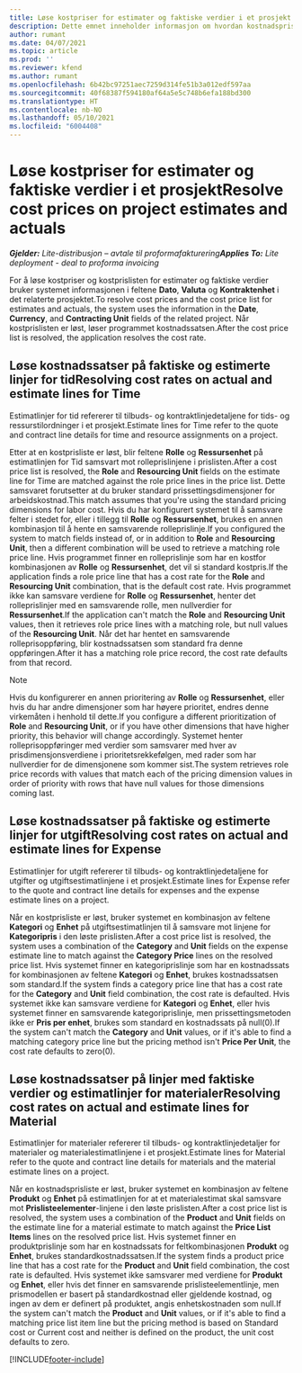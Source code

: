 ```yaml
---
title: Løse kostpriser for estimater og faktiske verdier i et prosjekt
description: Dette emnet inneholder informasjon om hvordan kostnadspriser i prosjektestimater og faktiske verdier løses.
author: rumant
ms.date: 04/07/2021
ms.topic: article
ms.prod: ''
ms.reviewer: kfend
ms.author: rumant
ms.openlocfilehash: 6b42bc97251aec7259d314fe51b3a012edf597aa
ms.sourcegitcommit: 40f68387f594180af64a5e5c748b6efa188bd300
ms.translationtype: HT
ms.contentlocale: nb-NO
ms.lasthandoff: 05/10/2021
ms.locfileid: "6004408"
---
```

# <a name="resolve-cost-prices-on-project-estimates-and-actuals"></a><span data-ttu-id="33ef9-103">Løse kostpriser for estimater og faktiske verdier i et prosjekt</span><span class="sxs-lookup"><span data-stu-id="33ef9-103">Resolve cost prices on project estimates and actuals</span></span> 

<span data-ttu-id="33ef9-104">_**Gjelder:** Lite-distribusjon – avtale til proformafakturering_</span><span class="sxs-lookup"><span data-stu-id="33ef9-104">_**Applies To:** Lite deployment - deal to proforma invoicing_</span></span>

<span data-ttu-id="33ef9-105">For å løse kostpriser og kostprislisten for estimater og faktiske verdier bruker systemet informasjonen i feltene **Dato**, **Valuta** og **Kontraktenhet** i det relaterte prosjektet.</span><span class="sxs-lookup"><span data-stu-id="33ef9-105">To resolve cost prices and the cost price list for estimates and actuals, the system uses the information in the **Date**, **Currency**, and **Contracting Unit** fields of the related project.</span></span> <span data-ttu-id="33ef9-106">Når kostprislisten er løst, løser programmet kostnadssatsen.</span><span class="sxs-lookup"><span data-stu-id="33ef9-106">After the cost price list is resolved, the application resolves the cost rate.</span></span>

## <a name="resolving-cost-rates-on-actual-and-estimate-lines-for-time"></a><span data-ttu-id="33ef9-107">Løse kostnadssatser på faktiske og estimerte linjer for tid</span><span class="sxs-lookup"><span data-stu-id="33ef9-107">Resolving cost rates on actual and estimate lines for Time</span></span>

<span data-ttu-id="33ef9-108">Estimatlinjer for tid refererer til tilbuds- og kontraktlinjedetaljene for tids- og ressurstilordninger i et prosjekt.</span><span class="sxs-lookup"><span data-stu-id="33ef9-108">Estimate lines for Time refer to the quote and contract line details for time and resource assignments on a project.</span></span>

<span data-ttu-id="33ef9-109">Etter at en kostprisliste er løst, blir feltene **Rolle** og **Ressursenhet** på estimatlinjen for Tid samsvart mot rolleprislinjene i prislisten.</span><span class="sxs-lookup"><span data-stu-id="33ef9-109">After a cost price list is resolved, the **Role** and **Resourcing Unit** fields on the estimate line for Time are matched against the role price lines in the price list.</span></span> <span data-ttu-id="33ef9-110">Dette samsvaret forutsetter at du bruker standard prissettingsdimensjoner for arbeidskostnad.</span><span class="sxs-lookup"><span data-stu-id="33ef9-110">This match assumes that you're using the standard pricing dimensions for labor cost.</span></span> <span data-ttu-id="33ef9-111">Hvis du har konfigurert systemet til å samsvare felter i stedet for, eller i tillegg til **Rolle** og **Ressursenhet**, brukes en annen kombinasjon til å hente en samsvarende rolleprislinje.</span><span class="sxs-lookup"><span data-stu-id="33ef9-111">If you configured the system to match fields instead of, or in addition to **Role** and **Resourcing Unit**, then a different combination will be used to retrieve a matching role price line.</span></span> <span data-ttu-id="33ef9-112">Hvis programmet finner en rolleprislinje som har en kostfor kombinasjonen av **Rolle** og **Ressursenhet**, det vil si standard kostpris.</span><span class="sxs-lookup"><span data-stu-id="33ef9-112">If the application finds a role price line that has a cost rate for the **Role** and **Resourcing Unit** combination, that is the default cost rate.</span></span> <span data-ttu-id="33ef9-113">Hvis programmet ikke kan samsvare verdiene for **Rolle** og **Ressursenhet**, henter det rolleprislinjer med en samsvarende rolle, men nullverdier for **Ressursenhet**.</span><span class="sxs-lookup"><span data-stu-id="33ef9-113">If the application can't match the **Role** and **Resourcing Unit** values, then it retrieves role price lines with a matching role, but null values of the **Resourcing Unit**.</span></span> <span data-ttu-id="33ef9-114">Når det har hentet en samsvarende rolleprisoppføring, blir kostnadssatsen som standard fra denne oppføringen.</span><span class="sxs-lookup"><span data-stu-id="33ef9-114">After it has a matching role price record, the cost rate defaults from that record.</span></span> 

> [!NOTE]
> <span data-ttu-id="33ef9-115">Hvis du konfigurerer en annen prioritering av **Rolle** og **Ressursenhet**, eller hvis du har andre dimensjoner som har høyere prioritet, endres denne virkemåten i henhold til dette.</span><span class="sxs-lookup"><span data-stu-id="33ef9-115">If you configure a different prioritization of **Role** and **Resourcing Unit**, or if you have other dimensions that have higher priority, this behavior will change accordingly.</span></span> <span data-ttu-id="33ef9-116">Systemet henter rolleprisoppføringer med verdier som samsvarer med hver av prisdimensjonsverdiene i prioritetsrekkefølgen, med rader som har nullverdier for de dimensjonene som kommer sist.</span><span class="sxs-lookup"><span data-stu-id="33ef9-116">The system retrieves role price records with values that match each of the pricing dimension values in order of priority with rows that have null values for those dimensions coming last.</span></span>

## <a name="resolving-cost-rates-on-actual-and-estimate-lines-for-expense"></a><span data-ttu-id="33ef9-117">Løse kostnadssatser på faktiske og estimerte linjer for utgift</span><span class="sxs-lookup"><span data-stu-id="33ef9-117">Resolving cost rates on actual and estimate lines for Expense</span></span>

<span data-ttu-id="33ef9-118">Estimatlinjer for utgift refererer til tilbuds- og kontraktlinjedetaljene for utgifter og utgiftsestimatlinjene i et prosjekt.</span><span class="sxs-lookup"><span data-stu-id="33ef9-118">Estimate lines for Expense refer to the quote and contract line details for expenses and the expense estimate lines on a project.</span></span>

<span data-ttu-id="33ef9-119">Når en kostprisliste er løst, bruker systemet en kombinasjon av feltene **Kategori** og **Enhet** på utgiftsestimatlinjen til å samsvare mot linjene for **Kategoripris** i den løste prislisten.</span><span class="sxs-lookup"><span data-stu-id="33ef9-119">After a cost price list is resolved, the system uses a combination of the **Category** and **Unit** fields on the expense estimate line to match against the **Category Price** lines on the resolved price list.</span></span> <span data-ttu-id="33ef9-120">Hvis systemet finner en kategoriprislinje som har en kostnadssats for kombinasjonen av feltene **Kategori** og **Enhet**, brukes kostnadssatsen som standard.</span><span class="sxs-lookup"><span data-stu-id="33ef9-120">If the system finds a category price line that has a cost rate for the **Category** and **Unit** field combination, the cost rate is defaulted.</span></span> <span data-ttu-id="33ef9-121">Hvis systemet ikke kan samsvare verdiene for **Kategori** og **Enhet**, eller hvis systemet finner en samsvarende kategoriprislinje, men prissettingsmetoden ikke er **Pris per enhet**, brukes som standard en kostnadssats på null(0).</span><span class="sxs-lookup"><span data-stu-id="33ef9-121">If the system can't match the **Category** and **Unit** values, or if it's able to find a matching category price line but the pricing method isn't **Price Per Unit**, the cost rate defaults to zero(0).</span></span>

## <a name="resolving-cost-rates-on-actual-and-estimate-lines-for-material"></a><span data-ttu-id="33ef9-122">Løse kostnadssatser på linjer med faktiske verdier og estimatlinjer for materialer</span><span class="sxs-lookup"><span data-stu-id="33ef9-122">Resolving cost rates on actual and estimate lines for Material</span></span>

<span data-ttu-id="33ef9-123">Estimatlinjer for materialer refererer til tilbuds- og kontraktlinjedetaljer for materialer og materialestimatlinjene i et prosjekt.</span><span class="sxs-lookup"><span data-stu-id="33ef9-123">Estimate lines for Material refer to the quote and contract line details for materials and the material estimate lines on a project.</span></span>

<span data-ttu-id="33ef9-124">Når en kostnadsprisliste er løst, bruker systemet en kombinasjon av feltene **Produkt** og **Enhet** på estimatlinjen for at et materialestimat skal samsvare mot **Prislisteelementer**-linjene i den løste prislisten.</span><span class="sxs-lookup"><span data-stu-id="33ef9-124">After a cost price list is resolved, the system uses a combination of the **Product** and **Unit** fields on the estimate line for a material estimate to match against the **Price List Items** lines on the resolved price list.</span></span> <span data-ttu-id="33ef9-125">Hvis systemet finner en produktprislinje som har en kostnadssats for feltkombinasjonen **Produkt** og **Enhet**, brukes standardkostnadssatsen.</span><span class="sxs-lookup"><span data-stu-id="33ef9-125">If the system finds a product price line that has a cost rate for the **Product** and **Unit** field combination, the cost rate is defaulted.</span></span> <span data-ttu-id="33ef9-126">Hvis systemet ikke samsvarer med verdiene for **Produkt** og **Enhet**, eller hvis det finner en samsvarende prislisteelementlinje, men prismodellen er basert på standardkostnad eller gjeldende kostnad, og ingen av dem er definert på produktet, angis enhetskostnaden som null.</span><span class="sxs-lookup"><span data-stu-id="33ef9-126">If the system can't match the **Product** and **Unit** values, or if it's able to find a matching price list item line but the pricing method is based on Standard cost or Current cost and neither is defined on the product, the unit cost defaults to zero.</span></span>


[!INCLUDE[footer-include](../../includes/footer-banner.md)]
